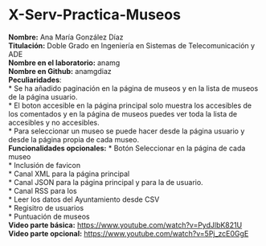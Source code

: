 # X-Serv-Practica-Museos
**Nombre:** Ana María González Díaz<br />
**Titulación:** Doble Grado en Ingeniería en Sistemas de Telecomunicación y ADE<br />
**Nombre en el laboratorio:** anamg<br />
**Nombre en Github:** anamgdiaz<br />
**Peculiaridades**: <br />
	* Se ha añadido paginación en la página de museos y en la lista de museos de la página usuario. <br />
	* El boton accesible en la página principal solo muestra los accesibles de los comentados y en la página de museos puedes ver toda la lista de accesibles y no accesibles.<br />
	* Para seleccionar un museo se puede hacer desde la página usuario y desde la página propia de cada museo.<br />
**Funcionalidades opcionales:** 
	* Botón Seleccionar en la página de cada museo<br />
	* Inclusión de favicon<br />
	* Canal XML para la página principal<br />
	* Canal JSON para la página principal y para la de usuario.<br />
	* Canal RSS para los<br />
	* Leer los datos del Ayuntamiento desde CSV<br />
	* Regisitro de usuarios<br />
	* Puntuación de museos<br />
**Video parte básica:** https://www.youtube.com/watch?v=PydJlbK821U<br />
**Video parte opcional:** https://www.youtube.com/watch?v=5Pj_zcE0GgE<br />

